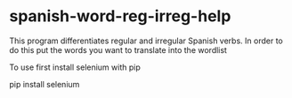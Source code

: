 # spanish-word-reg-irreg-help

This program differentiates regular and irregular Spanish verbs. In order to do this put the words you want to translate into the wordlist

To use first install selenium with pip

  pip install selenium

